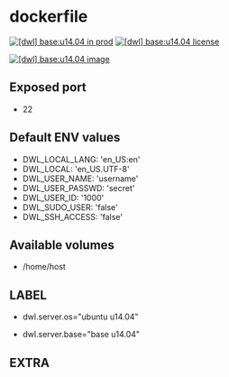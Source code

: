 # dockerfile

[![[dwl] base:u14.04 in prod][badge-shields]](https://hub.docker.com/r/davask/d-base/)
[![[dwl] base:u14.04 license][badge-license]](https://app.fossa.io/projects/git%2Bhttps%3A%2F%2Fgithub.com%2Fdavask%2Fd-base?ref=badge_shield)

[![[dwl] base:u14.04 image][badge-docker]](https://hub.docker.com/r/davask/d-base/)

[badge-docker]: https://dockeri.co/image/davask/d-base "[dwl] base:u14.04 image"
[badge-shields]: https://img.shields.io/badge/davask%2Fd--base-env_prod-brightgreen.svg?style=flat "[dwl] base:u14.04 in prod"
[badge-license]: https://img.shields.io/badge/davask%2Fd--base-license_MIT-brightgreen.svg?style=flat "[dwl] base:u14.04 license"

## Exposed port

- 22
## Default ENV values

- DWL_LOCAL_LANG: 'en_US:en'
- DWL_LOCAL: 'en_US.UTF-8'
- DWL_USER_NAME: 'username'
- DWL_USER_PASSWD: 'secret'
- DWL_USER_ID: '1000'
- DWL_SUDO_USER: 'false'
- DWL_SSH_ACCESS: 'false'
## Available volumes

- /home/host
## LABEL

- dwl.server.os="ubuntu u14.04"

- dwl.server.base="base u14.04"

## EXTRA

